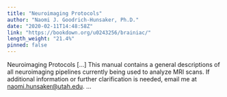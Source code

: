 ```yaml
---
title: "Neuroimaging Protocols"
author: "Naomi J. Goodrich-Hunsaker, Ph.D."
date: "2020-02-11T14:48:58Z"
link: "https://bookdown.org/u0243256/brainiac/"
length_weight: "21.4%"
pinned: false
---
```


Neuroimaging Protocols [...] This manual contains a general descriptions of all neuroimaging pipelines currently being used to analyze MRI scans. If additional information or further clarification is needed, email me at naomi.hunsaker@utah.edu. ...
